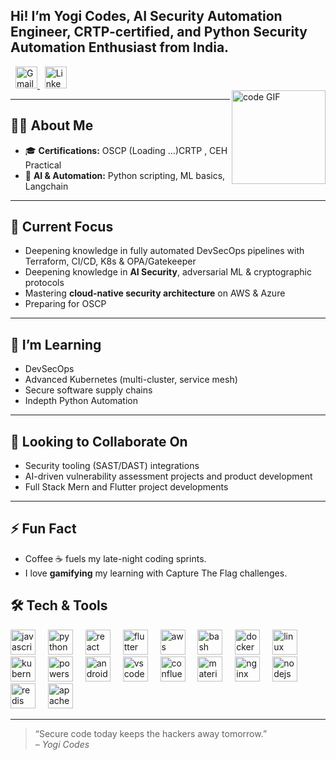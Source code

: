 <h2 align="left">Hi! I’m Yogi Codes,  AI Security Automation  Engineer, CRTP-certified, and Python Security  Automation Enthusiast  from India.</h2>




</div>
<div align="left">
  &nbsp;
  <a href="mailto:yogicodes101@gmail.com" target="_blank">
    <img src="https://img.shields.io/static/v1?message=Gmail&logo=gmail&color=D14836&style=for-the-badge" height="35" alt="Gmail" />
  </a>
  &nbsp;
  <a href="https://www.linkedin.com/in/anik-ghosh-954a85202" target="_blank">
    <img src="https://img.shields.io/static/v1?message=LinkedIn&logo=linkedin&color=0077B5&style=for-the-badge" height="35" alt="LinkedIn" />
  </a>
</div>


<img align="right" height="150" src="https://avatars.githubusercontent.com/u/97585034" alt="code GIF" />

---

## 👨‍💻 About Me

- 🎓 **Certifications:** OSCP (Loading ...)CRTP , CEH Practical
- 🤖 **AI & Automation:** Python scripting, ML basics, Langchain
---

## 🔭 Current Focus

- Deepening knowledge in fully automated DevSecOps pipelines with Terraform, CI/CD, K8s & OPA/Gatekeeper  
- Deepening knowledge in **AI Security**, adversarial ML & cryptographic protocols  
- Mastering **cloud-native security architecture** on AWS & Azure
- Preparing for OSCP

---

## 🌱 I’m Learning

- DevSecOps
- Advanced Kubernetes (multi-cluster, service mesh)
- Secure software supply chains
- Indepth Python Automation

---

## 👯 Looking to Collaborate On

- Security tooling (SAST/DAST) integrations  
- AI-driven vulnerability assessment projects and product development 
- Full Stack Mern and Flutter project developments

---

## ⚡ Fun Fact

- Coffee ☕ fuels my late-night coding sprints.
- I love **gamifying** my learning with Capture The Flag challenges.


## 🛠️ Tech & Tools

<div align="left">
  <img src="https://cdn.jsdelivr.net/gh/devicons/devicon/icons/javascript/javascript-original.svg" height="40" alt="javascript logo"  />
  <img width="12" />
  <img src="https://cdn.jsdelivr.net/gh/devicons/devicon/icons/python/python-original.svg" height="40" alt="python logo"  />
  <img width="12" />
  <img src="https://cdn.jsdelivr.net/gh/devicons/devicon/icons/react/react-original.svg" height="40" alt="react logo"  />
  <img width="12" />
  <img src="https://cdn.jsdelivr.net/gh/devicons/devicon/icons/flutter/flutter-original.svg" height="40" alt="flutter logo"  />
  <img width="12" />
  <img src="https://cdn.jsdelivr.net/gh/devicons/devicon/icons/amazonwebservices/amazonwebservices-line-wordmark.svg" height="40" alt="aws logo"  />
  <img width="12" />
  <img src="https://cdn.jsdelivr.net/gh/devicons/devicon/icons/bash/bash-original.svg" height="40" alt="bash logo"  />
  <img width="12" />
  <img src="https://cdn.jsdelivr.net/gh/devicons/devicon/icons/docker/docker-original.svg" height="40" alt="docker logo"  />
  <img width="12" />
  <img src="https://cdn.jsdelivr.net/gh/devicons/devicon/icons/linux/linux-original.svg" height="40" alt="linux logo"  />
  <img width="12" />
  <img src="https://cdn.jsdelivr.net/gh/devicons/devicon/icons/kubernetes/kubernetes-plain.svg" height="40" alt="kubernetes logo"  />
  <img width="12" />
  <img src="https://skillicons.dev/icons?i=powershell" height="40" alt="powershell logo"  />
  <img width="12" />
  <img src="https://cdn.jsdelivr.net/gh/devicons/devicon/icons/androidstudio/androidstudio-original.svg" height="40" alt="androidstudio logo"  />
  <img width="12" />
  <img src="https://cdn.jsdelivr.net/gh/devicons/devicon/icons/vscode/vscode-original.svg" height="40" alt="vscode logo"  />
  <img width="12" />
  <img src="https://cdn.jsdelivr.net/gh/devicons/devicon/icons/confluence/confluence-original.svg" height="40" alt="confluence logo"  />
  <img width="12" />
  <img src="https://cdn.jsdelivr.net/gh/devicons/devicon/icons/materialui/materialui-original.svg" height="40" alt="materialui logo"  />
  <img width="12" />
  <img src="https://cdn.jsdelivr.net/gh/devicons/devicon/icons/nginx/nginx-original.svg" height="40" alt="nginx logo"  />
  <img width="12" />
  <img src="https://cdn.jsdelivr.net/gh/devicons/devicon/icons/nodejs/nodejs-original.svg" height="40" alt="nodejs logo"  />
  <img width="12" />
  <img src="https://cdn.jsdelivr.net/gh/devicons/devicon/icons/redis/redis-original.svg" height="40" alt="redis logo"  />
  <img width="12" />
  <img src="https://cdn.jsdelivr.net/gh/devicons/devicon/icons/apachekafka/apachekafka-original.svg" height="40" alt="apachekafka logo"  />
</div>

---

> “Secure code today keeps the hackers away tomorrow.”  
> – *Yogi Codes*

